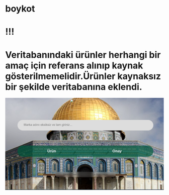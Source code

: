 # boykot
# !!!
# Veritabanındaki ürünler herhangi bir amaç için referans alınıp kaynak gösterilmemelidir.Ürünler kaynaksız bir şekilde veritabanına eklendi.
![boykot](boykot.PNG)


